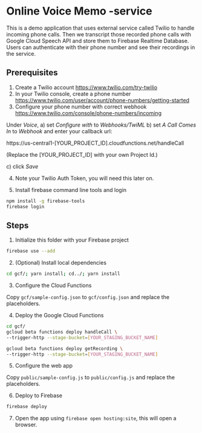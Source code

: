 # Online Voice Memo -service

This is a demo application that uses external service called Twilio to handle incoming
phone calls. Then we transcript those recorded phone calls with Google Cloud Speech API
and store them to Firebase Realtime Database.
Users can authenticate with their phone number and see their recordings in the service.

## Prerequisites

1. Create a Twilio account https://www.twilio.com/try-twilio
2. In your Twilio console, create a phone number https://www.twilio.com/user/account/phone-numbers/getting-started
3. Configure your phone number with correct webhook https://www.twilio.com/console/phone-numbers/incoming

Under *Voice*,
a) set *Configure with* to *Webhooks/TwiML*
b) set *A Call Comes In* to *Webhook* and enter your callback url:

https://us-central1-[YOUR_PROJECT_ID].cloudfunctions.net/handleCall

(Replace the [YOUR_PROJECT_ID] with your own Project Id.)

c) click *Save*

4. Note your Twilio Auth Token, you will need this later on.

5. Install firebase command line tools and login

```sh
npm install -g firebase-tools
firebase login
```

## Steps

1. Initialize this folder with your Firebase project

```sh
firebase use --add
```

2. (Optional) Install local dependencies

```sh
cd gcf/; yarn install; cd../; yarn install
```

3. Configure the Cloud Functions

Copy `gcf/sample-config.json` to `gcf/config.json` and replace the placeholders.

4. Deploy the Google Cloud Functions

```sh
cd gcf/
gcloud beta functions deploy handleCall \
--trigger-http --stage-bucket=[YOUR_STAGING_BUCKET_NAME]

gcloud beta functions deploy getRecording \
--trigger-http --stage-bucket=[YOUR_STAGING_BUCKET_NAME]
```

5. Configure the web app

Copy `public/sample-config.js` to `public/config.js` and replace the placeholders.

6. Deploy to Firebase

```sh
firebase deploy
```

7. Open the app using `firebase open hosting:site`, this will open a browser.

